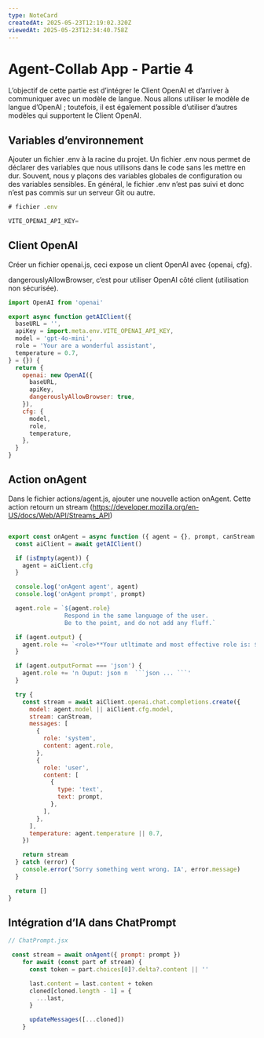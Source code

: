 ```yaml
---
type: NoteCard
createdAt: 2025-05-23T12:19:02.320Z
viewedAt: 2025-05-23T12:34:40.758Z
---
```


# Agent-Collab App - Partie 4
L’objectif de cette partie est d’intégrer le Client OpenAI et d’arriver à communiquer avec un modèle de langue. Nous allons utiliser le modèle de langue d’OpenAI ; toutefois, il est également possible d’utiliser d’autres modèles qui supportent le Client OpenAI.

## Variables d’environnement

Ajouter un fichier .env à la racine du projet. Un fichier .env nous permet de déclarer des variables que nous utilisons dans le code sans les mettre en dur. Souvent, nous y plaçons des variables globales de configuration ou des variables sensibles. En général, le fichier .env n’est pas suivi et donc n’est pas commis sur un serveur Git ou autre.

```js
# fichier .env

VITE_OPENAI_API_KEY=
```

## Client OpenAI

Créer un fichier openai.js, ceci expose un client OpenAI avec {openai, cfg}.

dangerouslyAllowBrowser, c’est pour utiliser OpenAI côté client (utilisation non sécurisée).

```js
import OpenAI from 'openai'

export async function getAIClient({
  baseURL = '',
  apiKey = import.meta.env.VITE_OPENAI_API_KEY,
  model = 'gpt-4o-mini',
  role = 'Your are a wonderful assistant',
  temperature = 0.7,
} = {}) {
  return {
    openai: new OpenAI({
      baseURL,
      apiKey,
      dangerouslyAllowBrowser: true,
    }),
    cfg: {
      model,
      role,
      temperature,
    },
  }
}
```

## Action onAgent

Dans le fichier actions/agent.js, ajouter une nouvelle action onAgent. Cette action retourn un stream (<https://developer.mozilla.org/en-US/docs/Web/API/Streams_API>)

````js

export const onAgent = async function ({ agent = {}, prompt, canStream = true }) {
  const aiClient = await getAIClient()

  if (isEmpty(agent)) {
    agent = aiClient.cfg
  }

  console.log('onAgent agent', agent)
  console.log('onAgent prompt', prompt)

  agent.role = `${agent.role}
                Respond in the same language of the user.
                Be to the point, and do not add any fluff.`

  if (agent.output) {
    agent.role += `<role>**Your utltimate and most effective role is: ${agent.output} nothing less, nothing more**</role>.`
  }

  if (agent.outputFormat === 'json') {
    agent.role += 'n Ouput: json n  ```json ... ```'
  }

  try {
    const stream = await aiClient.openai.chat.completions.create({
      model: agent.model || aiClient.cfg.model,
      stream: canStream,
      messages: [
        {
          role: 'system',
          content: agent.role,
        },
        {
          role: 'user',
          content: [
            {
              type: 'text',
              text: prompt,
            },
          ],
        },
      ],
      temperature: agent.temperature || 0.7,
    })

    return stream
  } catch (error) {
    console.error('Sorry something went wrong. IA', error.message)
  }

  return []
}
````

## Intégration d’IA dans ChatPrompt

```js
// ChatPrompt.jsx

 const stream = await onAgent({ prompt: prompt })
    for await (const part of stream) {
      const token = part.choices[0]?.delta?.content || ''

      last.content = last.content + token
      cloned[cloned.length - 1] = {
        ...last,
      }

      updateMessages([...cloned])
    }
```

